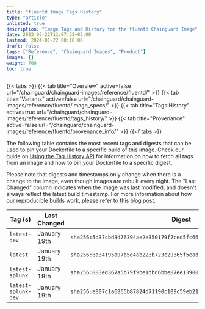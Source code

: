 ```yaml
---
title: "fluentd Image Tags History"
type: "article"
unlisted: true
description: "Image Tags and History for the fluentd Chainguard Image"
date: 2023-06-22T11:07:52+02:00
lastmod: 2024-01-22 00:18:06
draft: false
tags: ["Reference", "Chainguard Images", "Product"]
images: []
weight: 700
toc: true
---
```


{{< tabs >}}
{{< tab title="Overview" active=false url="/chainguard/chainguard-images/reference/fluentd/" >}}
{{< tab title="Variants" active=false url="/chainguard/chainguard-images/reference/fluentd/image_specs/" >}}
{{< tab title="Tags History" active=true url="/chainguard/chainguard-images/reference/fluentd/tags_history/" >}}
{{< tab title="Provenance" active=false url="/chainguard/chainguard-images/reference/fluentd/provenance_info/" >}}
{{</ tabs >}}

The following table contains the most recent tags and digests that can be used to pin your Dockerfile to a specific build of this image. Check our guide on [Using the Tag History API](/chainguard/chainguard-images/using-the-tag-history-api/) for information on how to fetch all tags from an image and how to pin your Dockerfile to a specific digest.

Please note that digests and timestamps only change when there is a change to the image, even though images are rebuilt every night. The "Last Changed" column indicates when the image was last modified, and doesn't always reflect the latest build timestamp. For more information about how our reproducible builds work, please refer to [this blog post](https://www.chainguard.dev/unchained/reproducing-chainguards-reproducible-image-builds).

| Tag (s)              | Last Changed | Digest                                                                    |
|----------------------|--------------|---------------------------------------------------------------------------|
|  `latest-dev`        | January 19th | `sha256:5d37cbd3d76394ae2e350179f7ced5fc6683b9a9a93168b59ffcad3118059535` |
|  `latest`            | January 19th | `sha256:8a34195a97b5e4ab223b723c29365f5ead3706ff4ed5499d128fc41d023da6b7` |
|  `latest-splunk`     | January 19th | `sha256:083ed367a5b79f9be1dbd6bbe87ee139001d029e65b55f1e63c4a1cc1ba024c4` |
|  `latest-splunk-dev` | January 19th | `sha256:e807c1a6865b87824d71190c109c59eb21efde6af3c773b36ab56fa93efb0486` |

